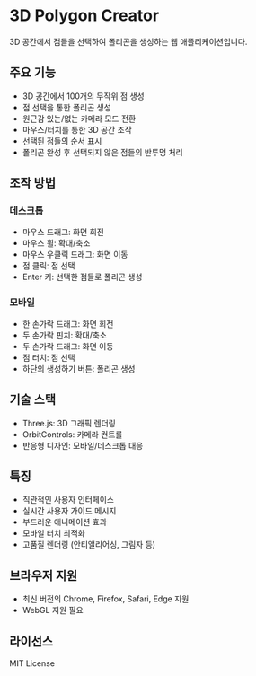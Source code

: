 # 3D Polygon Creator

3D 공간에서 점들을 선택하여 폴리곤을 생성하는 웹 애플리케이션입니다.

## 주요 기능

- 3D 공간에서 100개의 무작위 점 생성
- 점 선택을 통한 폴리곤 생성
- 원근감 있는/없는 카메라 모드 전환
- 마우스/터치를 통한 3D 공간 조작
- 선택된 점들의 순서 표시
- 폴리곤 완성 후 선택되지 않은 점들의 반투명 처리

## 조작 방법

### 데스크톱
- 마우스 드래그: 화면 회전
- 마우스 휠: 확대/축소
- 마우스 우클릭 드래그: 화면 이동
- 점 클릭: 점 선택
- Enter 키: 선택한 점들로 폴리곤 생성

### 모바일
- 한 손가락 드래그: 화면 회전
- 두 손가락 핀치: 확대/축소
- 두 손가락 드래그: 화면 이동
- 점 터치: 점 선택
- 하단의 생성하기 버튼: 폴리곤 생성

## 기술 스택

- Three.js: 3D 그래픽 렌더링
- OrbitControls: 카메라 컨트롤
- 반응형 디자인: 모바일/데스크톱 대응

## 특징

- 직관적인 사용자 인터페이스
- 실시간 사용자 가이드 메시지
- 부드러운 애니메이션 효과
- 모바일 터치 최적화
- 고품질 렌더링 (안티앨리어싱, 그림자 등)

## 브라우저 지원

- 최신 버전의 Chrome, Firefox, Safari, Edge 지원
- WebGL 지원 필요

## 라이선스

MIT License
